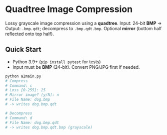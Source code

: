 # Quadtree Image Compression

Lossy grayscale image compression using a **quadtree**. Input: 24-bit **BMP** → Output: `.bmp.qdt`; decompress to `.bmp.qdt.bmp`. Optional **mirror** (bottom half reflected onto top half).

## Quick Start
- Python 3.9+ (`pip install pytest` for tests)
- Input must be **BMP** (24-bit). Convert PNG/JPG first if needed.

```bash
python a2main.py
# Compress
# Command: c
# Loss [0-255]: 25
# Mirror image? [y/N]: n
# File Name: dog.bmp
# -> writes dog.bmp.qdt

# Decompress
# Command: d
# File Name: dog.bmp.qdt
# -> writes dog.bmp.qdt.bmp (grayscale)
